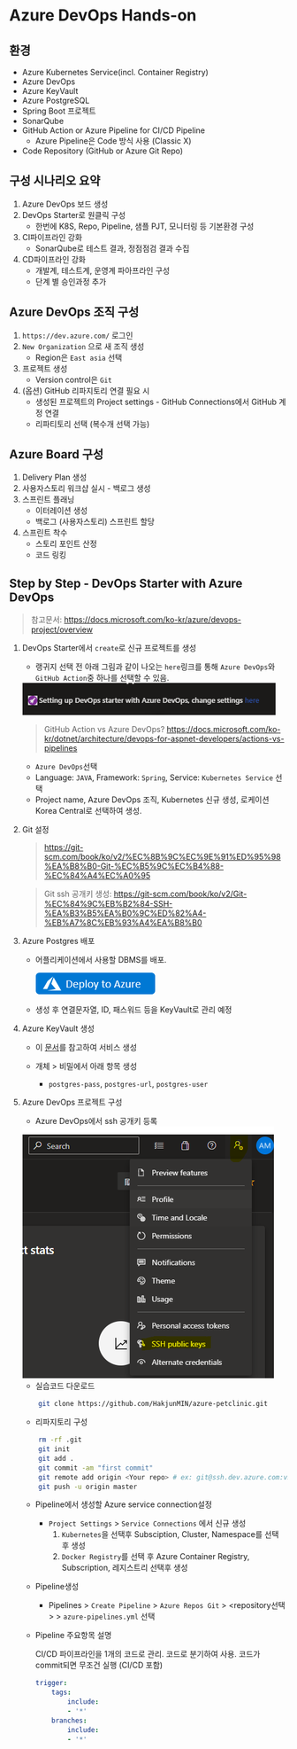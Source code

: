 # Azure DevOps Hands-on

## 환경

* Azure Kubernetes Service(incl. Container Registry)
* Azure DevOps
* Azure KeyVault
* Azure PostgreSQL
* Spring Boot 프로젝트
* SonarQube
* GitHub Action or Azure Pipeline for CI/CD Pipeline
  * Azure Pipeline은 Code 방식 사용 (Classic X)
* Code Repository (GitHub or Azure Git Repo)

## 구성 시나리오 요약

1. Azure DevOps 보드 생성
2. DevOps Starter로 원클릭 구성
   * 한번에 K8S, Repo, Pipeline, 샘플 PJT, 모니터링 등 기본환경 구성
3. CI파이프라인 강화
    * SonarQube로 테스트 결과, 정점점검 결과 수집
4. CD파이프라인 강화
   * 개발계, 테스트계, 운영계 파아프라인 구성
   * 단계 별 승인과정 추가

## Azure DevOps 조직 구성

1. `https://dev.azure.com/` 로그인
2. `New Organization` 으로 새 조직 생성
    * Region은 `East asia` 선택
3. 프로젝트 생성
    * Version control은 `Git` 
4. (옵션) GitHub 리파지토리 연결 필요 시 
    * 생성된 프로젝트의 Project settings - GitHub Connections에서 GitHub 계정 연결
    * 리파티토리 선택 (복수개 선택 가능)

## Azure Board 구성

1. Delivery Plan 생성
2. 사용자스토리 워크샵 실시 - 백로그 생성 
3. 스프린트 플래닝
    * 이터레이션 생성
    * 백로그 (사용자스토리) 스프린트 할당
4. 스프린트 착수
    * 스토리 포인트 산정
    * 코드 링킹 

## Step by Step - DevOps Starter with Azure DevOps

> 참고문서: https://docs.microsoft.com/ko-kr/azure/devops-project/overview

1. DevOps Starter에서 `create`로 신규 프로젝트를 생성
    * 랭귀지 선택 전 아래 그림과 같이 나오는 `here`링크를 통해 `Azure DevOps`와 `GitHub Action`중 하나를 선택할 수 있음. 
    <img title="선택지" alt="선택지 " src="img/img1.png">

    > GitHub Action vs Azure DevOps?
    > <https://docs.microsoft.com/ko-kr/dotnet/architecture/devops-for-aspnet-developers/actions-vs-pipelines>

    * `Azure DevOps`선택
    * Language: `JAVA`, Framework: `Spring`, Service: `Kubernetes Service` 선택
    * Project name, Azure DevOps 조직, Kubernetes 신규 생성, 로케이션 Korea Central로 선택하여 생성.

2. Git 설정

    > <https://git-scm.com/book/ko/v2/%EC%8B%9C%EC%9E%91%ED%95%98%EA%B8%B0-Git-%EC%B5%9C%EC%B4%88-%EC%84%A4%EC%A0%95>

    > Git ssh 공개키 생성: https://git-scm.com/book/ko/v2/Git-%EC%84%9C%EB%B2%84-SSH-%EA%B3%B5%EA%B0%9C%ED%82%A4-%EB%A7%8C%EB%93%A4%EA%B8%B0
    
3. Azure Postgres 배포

    * 어플리케이션에서 사용할 DBMS를 배포.

        [<img title="배포" src="img/deploy-to-azure.png">](https://portal.azure.com/#create/Microsoft.Template/uri/https%3A%2F%2Fraw.githubusercontent.com%2FAzure%2Fazure-quickstart-templates%2Fmaster%2Fquickstarts%2Fmicrosoft.dbforpostgresql%2Fmanaged-postgresql-with-vnet%2Fazuredeploy.json)

    * 생성 후 연결문자열, ID, 패스워드 등을 KeyVault로 관리 예정

4. Azure KeyVault 생성

    * 이 [문서](https://docs.microsoft.com/ko-kr/azure/key-vault/general/quick-create-portal)를 참고하여 서비스 생성

    * 개체 > 비밀에서 아래 항목 생성
      * `postgres-pass`, `postgres-url`, `postgres-user`

5. Azure DevOps 프로젝트 구성

    * Azure DevOps에서 ssh 공개키 등록

    <img title="Git설정" alt="Git설정" src="img/gitssh.png">

    * 실습코드 다운로드 

    ```bash
        git clone https://github.com/HakjunMIN/azure-petclinic.git
    ```
    
    * 리파지토리 구성
    ```bash
        rm -rf .git
        git init
        git add . 
        git commit -am "first commit"
        git remote add origin <Your repo> # ex: git@ssh.dev.azure.com:v3/org/pjt/petclininc
        git push -u origin master
    ```

    * Pipeline에서 생성할 Azure service connection설정
        * `Project Settings` > `Service Connections` 에서 신규 생성
          1) `Kubernetes`을 선택후 Subsciption, Cluster, Namespace를 선택 후 생성
          2) `Docker Registry`를 선택 후 Azure Container Registry, Subscription, 레지스트리 선택후 생성

    * Pipeline생성
      * Pipelines > `Create Pipeline` > `Azure Repos Git` > <repository선택> > `azure-pipelines.yml` 선택
    

    * Pipeline 주요항목 설명
  
        CI/CD 파이프라인을 1개의 코드로 관리. 코드로 분기하여 사용. 코드가 commit되면 무조건 실행 (CI/CD 포함)
        ```yaml
        trigger:
            tags:
                include:
                - '*'
            branches:  
                include:
                - '*'
        ```
